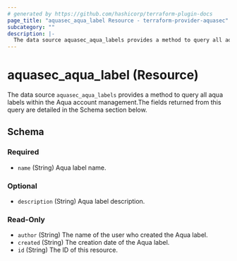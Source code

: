 ```yaml
---
# generated by https://github.com/hashicorp/terraform-plugin-docs
page_title: "aquasec_aqua_label Resource - terraform-provider-aquasec"
subcategory: ""
description: |-
  The data source aquasec_aqua_labels provides a method to query all aqua labels within the Aqua account management.The fields returned from this query are detailed in the Schema section below.
---
```


# aquasec_aqua_label (Resource)

The data source `aquasec_aqua_labels` provides a method to query all aqua labels within the Aqua account management.The fields returned from this query are detailed in the Schema section below.



<!-- schema generated by tfplugindocs -->
## Schema

### Required

- `name` (String) Aqua label name.

### Optional

- `description` (String) Aqua label description.

### Read-Only

- `author` (String) The name of the user who created the Aqua label.
- `created` (String) The creation date of the Aqua label.
- `id` (String) The ID of this resource.


